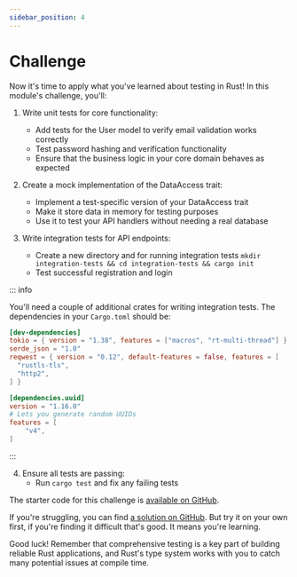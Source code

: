 ```yaml
---
sidebar_position: 4
---
```


# Challenge

Now it's time to apply what you've learned about testing in Rust! In this module's challenge, you'll:

1. Write unit tests for core functionality:
   - Add tests for the User model to verify email validation works correctly
   - Test password hashing and verification functionality
   - Ensure that the business logic in your core domain behaves as expected

2. Create a mock implementation of the DataAccess trait:
   - Implement a test-specific version of your DataAccess trait
   - Make it store data in memory for testing purposes
   - Use it to test your API handlers without needing a real database

3. Write integration tests for API endpoints:
   - Create a new directory and for running integration tests `mkdir integration-tests && cd integration-tests && cargo init`
   - Test successful registration and login

::: info

You'll need a couple of additional crates for writing integration tests. The dependencies in your `Cargo.toml` should be:

```toml
[dev-dependencies]
tokio = { version = "1.38", features = ["macros", "rt-multi-thread"] }
serde_json = "1.0"
reqwest = { version = "0.12", default-features = false, features = [
  "rustls-tls",
  "http2",
] }

[dependencies.uuid]
version = "1.16.0"
# Lets you generate random UUIDs
features = [
    "v4",
]
```

:::

4. Ensure all tests are passing:
   - Run `cargo test` and fix any failing tests

The starter code for this challenge is [available on GitHub](https://github.com/jeastham1993/rust-for-dotnet-devs-workshop/tree/main/src/examples/module9/rust_app).

If you're struggling, you can find [a solution on GitHub](https://github.com/jeastham1993/rust-for-dotnet-devs-workshop/tree/main/src/solutions/module9/rust_app). But try it on your own first, if you're finding it difficult that's good. It means you're learning.

Good luck! Remember that comprehensive testing is a key part of building reliable Rust applications, and Rust's type system works with you to catch many potential issues at compile time.
